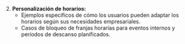   2. **Personalización de horarios:**
     - Ejemplos específicos de cómo los usuarios pueden adaptar los horarios según sus necesidades empresariales.
     - Casos de bloqueo de franjas horarias para eventos internos y períodos de descanso planificados.
